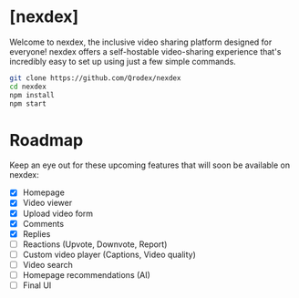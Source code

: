 # [nexdex]
Welcome to nexdex, the inclusive video sharing platform designed for everyone! nexdex offers a self-hostable video-sharing experience that's incredibly easy to set up using just a few simple commands.
```bash
git clone https://github.com/Qrodex/nexdex
cd nexdex
npm install
npm start
```
# Roadmap
Keep an eye out for these upcoming features that will soon be available on nexdex:
- [x] Homepage
- [x] Video viewer
- [x] Upload video form
- [x] Comments
- [X] Replies
- [ ] Reactions (Upvote, Downvote, Report)
- [ ] Custom video player (Captions, Video quality)
- [ ] Video search
- [ ] Homepage recommendations (AI)
- [ ] Final UI